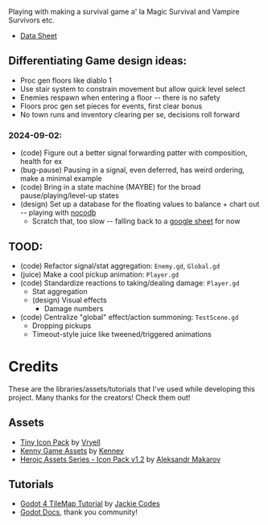 Playing with making a survival game a' la Magic Survival and Vampire Survivors etc.

- [Data Sheet](https://docs.google.com/spreadsheets/d/1FkvFWZtLFzFhl9jPzdnoybg0r700ZM4g6ZOwygkKAIY/edit?usp=sharing)

## Differentiating Game design ideas:
- Proc gen floors like diablo 1
- Use stair system to constrain movement but allow quick level select
- Enemies respawn when entering a floor -- there is no safety
- Floors proc gen set pieces for events, first clear bonus
- No town runs and inventory clearing per se, decisions roll forward

### 2024-09-02:
- (code) Figure out a better signal forwarding patter with composition, health for ex
- (bug-pause) Pausing in a signal, even deferred, has weird ordering, make a minimal example
- (code) Bring in a state machine (MAYBE) for the broad pause/playing/level-up states
- (design) Set up a database for the floating values to balance + chart out -- playing with [nocodb](https://app.nocodb.com/#/w3w4abb2/p7o1mz2h56mv7gl/mtssmvtqh9sy6hh)
  - Scratch that, too slow -- falling back to a [google sheet](https://docs.google.com/spreadsheets/d/1FkvFWZtLFzFhl9jPzdnoybg0r700ZM4g6ZOwygkKAIY/edit?usp=sharing) for now

## TOOD:
- (code) Refactor signal/stat aggregation: `Enemy.gd`, `Global.gd`
- (juice) Make a cool pickup animation: `Player.gd`
- (code) Standardize reactions to taking/dealing damage: `Player.gd`
  - Stat aggregation
  - (design) Visual effects
	- Damage numbers
- (code) Centralize "global" effect/action summoning: `TestScene.gd`
  - Dropping pickups
  - Timeout-style juice like tweened/triggered animations

# Credits
These are the libraries/assets/tutorials that I've used while developing this project.
Many thanks for the creators! Check them out!

## Assets
- [Tiny Icon Pack](https://vryell.itch.io/tiny-adventure-pack-plus) by [Vryell](https://www.patreon.com/vryell)
- [Kenny Game Assets](https://kenney.itch.io/kenney-game-assets-1) by [Kenney](www.kenney.nl)
- [Heroic Assets Series - Icon Pack v1.2](https://iknowkingrabbit.itch.io/heroic-icon-pack) by [Aleksandr Makarov](https://www.patreon.com/iknowkingrabbit)

## Tutorials
- [Godot 4 TileMap Tutorial](https://www.youtube.com/playlist?list=PLflAYKtRJ7dwtqA0FsZadrQGal8lWp-MM) by [Jackie Codes](https://www.patreon.com/jackiecodes)
- [Godot Docs](https://docs.godotengine.org/en/stable/index.html), thank you community!

